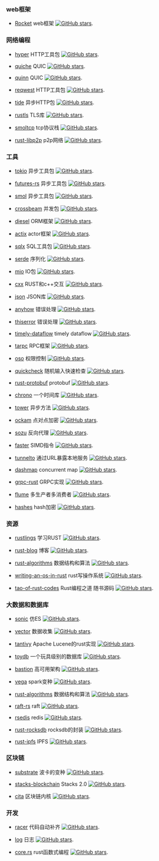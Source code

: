 ### web框架

* [Rocket](https://github.com/SergioBenitez/Rocket) web框架 [![GitHub stars](https://img.shields.io/github/stars/SergioBenitez/Rocket.svg?style=social&label=Star&maxAge=2592000)](https://github.com/SergioBenitez/Rocket).

### 网络编程

* [hyper](https://github.com/hyperium/hyper) HTTP工具包 [![GitHub stars](https://img.shields.io/github/stars/hyperium/hyper.svg?style=social&label=Star&maxAge=2592000)](https://github.com/hyperium/hyper).

* [quiche](https://github.com/cloudflare/quiche) QUIC [![GitHub stars](https://img.shields.io/github/stars/cloudflare/quiche.svg?style=social&label=Star&maxAge=2592000)](https://github.com/cloudflare/quiche).

* [quinn](https://github.com/quinn-rs/quinn) QUIC [![GitHub stars](https://img.shields.io/github/stars/quinn-rs/quinn.svg?style=social&label=Star&maxAge=2592000)](https://github.com/quinn-rs/quinn).

* [reqwest](https://github.com/seanmonstar/reqwest) HTTP工具包 [![GitHub stars](https://img.shields.io/github/stars/seanmonstar/reqwest.svg?style=social&label=Star&maxAge=2592000)](https://github.com/seanmonstar/reqwest).

* [tide](https://github.com/http-rs/tide) 异步HTTP包 [![GitHub stars](https://img.shields.io/github/stars/http-rs/tide.svg?style=social&label=Star&maxAge=2592000)](https://github.com/http-rs/tide).

* [rustls](https://github.com/rustls/rustls) TLS库 [![GitHub stars](https://img.shields.io/github/stars/rustls/rustls.svg?style=social&label=Star&maxAge=2592000)](https://github.com/rustls/rustls).

* [smoltcp](https://github.com/smoltcp-rs/smoltcp) tcp协议栈 [![GitHub stars](https://img.shields.io/github/stars/smoltcp-rs/smoltcp.svg?style=social&label=Star&maxAge=2592000)](https://github.com/smoltcp-rs/smoltcp).

* [rust-libp2p](https://github.com/libp2p/rust-libp2p) p2p网络 [![GitHub stars](https://img.shields.io/github/stars/libp2p/rust-libp2p.svg?style=social&label=Star&maxAge=2592000)](https://github.com/libp2p/rust-libp2p).

### 工具

* [tokio](https://github.com/tokio-rs/tokio) 异步工具包 [![GitHub stars](https://img.shields.io/github/stars/tokio-rs/tokio.svg?style=social&label=Star&maxAge=2592000)](https://github.com/tokio-rs/tokio).

* [futures-rs](https://github.com/rust-lang/futures-rs) 异步工具包 [![GitHub stars](https://img.shields.io/github/stars/rust-lang/futures-rs.svg?style=social&label=Star&maxAge=2592000)](https://github.com/rust-lang/futures-rs).

* [smol](https://github.com/smol-rs/smol) 异步工具包 [![GitHub stars](https://img.shields.io/github/stars/smol-rs/smol.svg?style=social&label=Star&maxAge=2592000)](https://github.com/smol-rs/smol).

* [crossbeam](https://github.com/crossbeam-rs/crossbeam) 并发包 [![GitHub stars](https://img.shields.io/github/stars/crossbeam-rs/crossbeam.svg?style=social&label=Star&maxAge=2592000)](https://github.com/crossbeam-rs/crossbeam).

* [diesel](https://github.com/diesel-rs/diesel) ORM框架 [![GitHub stars](https://img.shields.io/github/stars/diesel-rs/diesel.svg?style=social&label=Star&maxAge=2592000)](https://github.com/diesel-rs/diesel).

* [actix](https://github.com/actix/actix) actor框架 [![GitHub stars](https://img.shields.io/github/stars/actix/actix.svg?style=social&label=Star&maxAge=2592000)](https://github.com/actix/actix).

* [sqlx](https://github.com/launchbadge/sqlx) SQL工具包 [![GitHub stars](https://img.shields.io/github/stars/launchbadge/sqlx.svg?style=social&label=Star&maxAge=2592000)](https://github.com/launchbadge/sqlx).

* [serde](https://github.com/serde-rs/serde) 序列化 [![GitHub stars](https://img.shields.io/github/stars/serde-rs/serde.svg?style=social&label=Star&maxAge=2592000)](https://github.com/serde-rs/serde).

* [mio](https://github.com/tokio-rs/mio) IO包 [![GitHub stars](https://img.shields.io/github/stars/tokio-rs/mio.svg?style=social&label=Star&maxAge=2592000)](https://github.com/tokio-rs/mio).

* [cxx](https://github.com/dtolnay/cxx) RUST和c++交互 [![GitHub stars](https://img.shields.io/github/stars/dtolnay/cxx.svg?style=social&label=Star&maxAge=2592000)](https://github.com/dtolnay/cxx).

* [json](https://github.com/serde-rs/json) JSON库 [![GitHub stars](https://img.shields.io/github/stars/serde-rs/json.svg?style=social&label=Star&maxAge=2592000)](https://github.com/serde-rs/json).

* [anyhow](https://github.com/dtolnay/anyhow) 错误处理 [![GitHub stars](https://img.shields.io/github/stars/dtolnay/anyhow.svg?style=social&label=Star&maxAge=2592000)](https://github.com/dtolnay/anyhow).

* [thiserror](https://github.com/dtolnay/thiserror) 错误处理 [![GitHub stars](https://img.shields.io/github/stars/dtolnay/thiserror.svg?style=social&label=Star&maxAge=2592000)](https://github.com/dtolnay/thiserror).

* [timely-dataflow](https://github.com/TimelyDataflow/timely-dataflow) timely dataflow [![GitHub stars](https://img.shields.io/github/stars/TimelyDataflow/timely-dataflow.svg?style=social&label=Star&maxAge=2592000)](https://github.com/TimelyDataflow/timely-dataflow).

* [tarpc](https://github.com/google/tarpc) RPC框架 [![GitHub stars](https://img.shields.io/github/stars/google/tarpc.svg?style=social&label=Star&maxAge=2592000)](https://github.com/google/tarpc).

* [oso](https://github.com/osohq/oso) 权限控制 [![GitHub stars](https://img.shields.io/github/stars/osohq/oso.svg?style=social&label=Star&maxAge=2592000)](https://github.com/osohq/oso).

* [quickcheck](https://github.com/BurntSushi/quickcheck) 随机输入快速检查 [![GitHub stars](https://img.shields.io/github/stars/BurntSushi/quickcheck.svg?style=social&label=Star&maxAge=2592000)](https://github.com/BurntSushi/quickcheck).

* [rust-protobuf](https://github.com/stepancheg/rust-protobuf) protobuf [![GitHub stars](https://img.shields.io/github/stars/stepancheg/rust-protobuf.svg?style=social&label=Star&maxAge=2592000)](https://github.com/stepancheg/rust-protobuf).

* [chrono](https://github.com/chronotope/chrono) 一个时间库 [![GitHub stars](https://img.shields.io/github/stars/chronotope/chrono.svg?style=social&label=Star&maxAge=2592000)](https://github.com/chronotope/chrono).

* [tower](https://github.com/tower-rs/tower) 异步方法 [![GitHub stars](https://img.shields.io/github/stars/tower-rs/tower.svg?style=social&label=Star&maxAge=2592000)](https://github.com/tower-rs/tower).

* [ockam](https://github.com/ockam-network/ockam) 点对点加密 [![GitHub stars](https://img.shields.io/github/stars/ockam-network/ockam.svg?style=social&label=Star&maxAge=2592000)](https://github.com/ockam-network/ockam).

* [sozu](https://github.com/sozu-proxy/sozu) 反向代理 [![GitHub stars](https://img.shields.io/github/stars/sozu-proxy/sozu.svg?style=social&label=Star&maxAge=2592000)](https://github.com/sozu-proxy/sozu).

* [faster](https://github.com/AdamNiederer/faster) SIMD指令 [![GitHub stars](https://img.shields.io/github/stars/AdamNiederer/faster.svg?style=social&label=Star&maxAge=2592000)](https://github.com/AdamNiederer/faster).

* [tunnelto](https://github.com/agrinman/tunnelto) 通过URL暴露本地服务 [![GitHub stars](https://img.shields.io/github/stars/agrinman/tunnelto.svg?style=social&label=Star&maxAge=2592000)](https://github.com/agrinman/tunnelto).

* [dashmap](https://github.com/xacrimon/dashmap) concurrent map [![GitHub stars](https://img.shields.io/github/stars/xacrimon/dashmap.svg?style=social&label=Star&maxAge=2592000)](https://github.com/xacrimon/dashmap).

* [grpc-rust](https://github.com/stepancheg/grpc-rust) GRPC实现 [![GitHub stars](https://img.shields.io/github/stars/stepancheg/grpc-rust.svg?style=social&label=Star&maxAge=2592000)](https://github.com/stepancheg/grpc-rust).

* [flume](https://github.com/zesterer/flume) 多生产者多消费者 [![GitHub stars](https://img.shields.io/github/stars/zesterer/flume.svg?style=social&label=Star&maxAge=2592000)](https://github.com/zesterer/flume).

* [hashes](https://github.com/RustCrypto/hashes) hash加密 [![GitHub stars](https://img.shields.io/github/stars/RustCrypto/hashes.svg?style=social&label=Star&maxAge=2592000)](https://github.com/RustCrypto/hashes).


### 资源

* [rustlings](https://github.com/rust-lang/rustlings) 学习RUST [![GitHub stars](https://img.shields.io/github/stars/rust-lang/rustlings.svg?style=social&label=Star&maxAge=2592000)](https://github.com/rust-lang/rustlings).

* [rust-blog](https://github.com/pretzelhammer/rust-blog) 博客 [![GitHub stars](https://img.shields.io/github/stars/pretzelhammer/rust-blog.svg?style=social&label=Star&maxAge=2592000)](https://github.com/pretzelhammer/rust-blog).

* [rust-algorithms](https://github.com/EbTech/rust-algorithms) 数据结构和算法 [![GitHub stars](https://img.shields.io/github/stars/EbTech/rust-algorithms.svg?style=social&label=Star&maxAge=2592000)](https://github.com/EbTech/rust-algorithms).

* [writing-an-os-in-rust](https://github.com/rustcc/writing-an-os-in-rust) rust写操作系统 [![GitHub stars](https://img.shields.io/github/stars/rustcc/writing-an-os-in-rust.svg?style=social&label=Star&maxAge=2592000)](https://github.com/rustcc/writing-an-os-in-rust).

* [tao-of-rust-codes](https://github.com/ZhangHanDong/tao-of-rust-codes) Rust编程之道 随书源码 [![GitHub stars](https://img.shields.io/github/stars/ZhangHanDong/tao-of-rust-codes.svg?style=social&label=Star&maxAge=2592000)](https://github.com/ZhangHanDong/tao-of-rust-codes).

### 大数据和数据库

* [sonic](https://github.com/valeriansaliou/sonic) 仿ES [![GitHub stars](https://img.shields.io/github/stars/valeriansaliou/sonic.svg?style=social&label=Star&maxAge=2592000)](https://github.com/valeriansaliou/sonic).

* [vector](https://github.com/vectordotdev/vector) 数据收集 [![GitHub stars](https://img.shields.io/github/stars/vectordotdev/vector.svg?style=social&label=Star&maxAge=2592000)](https://github.com/vectordotdev/vector).

* [tantivy](https://github.com/quickwit-inc/tantivy) Apache Lucene的rust实现 [![GitHub stars](https://img.shields.io/github/stars/quickwit-inc/tantivy.svg?style=social&label=Star&maxAge=2592000)](https://github.com/quickwit-inc/tantivy).

* [toydb](https://github.com/erikgrinaker/toydb) 一个玩具级别的数据库 [![GitHub stars](https://img.shields.io/github/stars/erikgrinaker/toydb.svg?style=social&label=Star&maxAge=2592000)](https://github.com/erikgrinaker/toydb).

* [bastion](https://github.com/bastion-rs/bastion) 高可用架构 [![GitHub stars](https://img.shields.io/github/stars/bastion-rs/bastion.svg?style=social&label=Star&maxAge=2592000)](https://github.com/bastion-rs/bastion).

* [vega](https://github.com/rajasekarv/vega) spark变种 [![GitHub stars](https://img.shields.io/github/stars/rajasekarv/vega.svg?style=social&label=Star&maxAge=2592000)](https://github.com/rajasekarv/vega).

* [rust-algorithms](https://github.com/EbTech/rust-algorithms) 数据结构和算法 [![GitHub stars](https://img.shields.io/github/stars/EbTech/rust-algorithms.svg?style=social&label=Star&maxAge=2592000)](https://github.com/EbTech/rust-algorithms).

* [raft-rs](https://github.com/tikv/raft-rs) raft [![GitHub stars](https://img.shields.io/github/stars/tikv/raft-rs.svg?style=social&label=Star&maxAge=2592000)](https://github.com/tikv/raft-rs).

* [rsedis](https://github.com/seppo0010/rsedis) redis [![GitHub stars](https://img.shields.io/github/stars/seppo0010/rsedis.svg?style=social&label=Star&maxAge=2592000)](https://github.com/seppo0010/rsedis).

* [rust-rocksdb](https://github.com/rust-rocksdb/rust-rocksdb) rocksdb的封装 [![GitHub stars](https://img.shields.io/github/stars/rust-rocksdb/rust-rocksdb.svg?style=social&label=Star&maxAge=2592000)](https://github.com/rust-rocksdb/rust-rocksdb).

* [rust-ipfs](https://github.com/rs-ipfs/rust-ipfs) IPFS [![GitHub stars](https://img.shields.io/github/stars/rs-ipfs/rust-ipfs.svg?style=social&label=Star&maxAge=2592000)](https://github.com/rs-ipfs/rust-ipfs).

### 区块链

* [substrate](https://github.com/paritytech/substrate) 波卡的变种 [![GitHub stars](https://img.shields.io/github/stars/paritytech/substrate.svg?style=social&label=Star&maxAge=2592000)](https://github.com/paritytech/substrate).

* [stacks-blockchain](https://github.com/blockstack/stacks-blockchain) Stacks 2.0 [![GitHub stars](https://img.shields.io/github/stars/blockstack/stacks-blockchain.svg?style=social&label=Star&maxAge=2592000)](https://github.com/blockstack/stacks-blockchain).

* [cita](hhttps://github.com/citahub/cita) 区块链内核 [![GitHub stars](https://img.shields.io/github/stars/citahub/cita.svg?style=social&label=Star&maxAge=2592000)](https://github.com/citahub/cita).

### 开发

* [racer](https://github.com/racer-rust/racer) 代码自动补齐 [![GitHub stars](https://img.shields.io/github/stars/racer-rust/racer.svg?style=social&label=Star&maxAge=2592000)](https://github.com/racer-rust/racer).

* [log](https://github.com/rust-lang/log) 日志 [![GitHub stars](https://img.shields.io/github/stars/rust-lang/log.svg?style=social&label=Star&maxAge=2592000)](https://github.com/rust-lang/log).

* [core.rs](https://github.com/JasonShin/fp-core.rs) rust函数式编程 [![GitHub stars](https://img.shields.io/github/stars/JasonShin/fp-core.rs.svg?style=social&label=Star&maxAge=2592000)](https://github.com/JasonShin/fp-core.rs).
